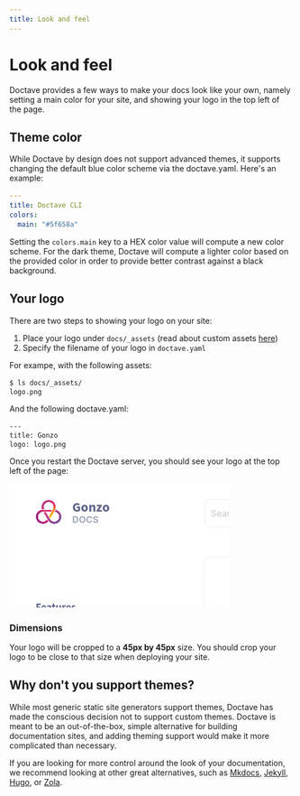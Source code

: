 ```yaml
---
title: Look and feel
---
```


Look and feel
=============

Doctave provides a few ways to make your docs look like your own, namely setting a main color for
your site, and showing your logo in the top left of the page.

## Theme color

While Doctave by design does not support advanced themes, it supports changing the default blue
color scheme via the doctave.yaml. Here's an example:

```yaml
---
title: Doctave CLI
colors:
  main: "#5f658a"
```

Setting the `colors.main` key to a HEX color value will compute a new color scheme. For the dark
theme, Doctave will compute a lighter color based on the provided color in order to provide better
contrast against a black background.

## Your logo

There are two steps to showing your logo on your site:

1. Place your logo under `docs/_assets` (read about custom assets [here](/features/assets))
2. Specify the filename of your logo in `doctave.yaml`

For exampe, with the following assets:

```
$ ls docs/_assets/
logo.png
```

And the following doctave.yaml:

```
---
title: Gonzo
logo: logo.png
```

Once you restart the Doctave server, you should see your logo at the top left of the page:

![Screenshot of your logo with the page title](/assets/logo-screenshot.png)

### Dimensions

Your logo will be cropped to a **45px by 45px** size. You should crop your logo to be close to that size
when deploying your site.

## Why don't you support themes?

While most generic static site generators support themes, Doctave has made the conscious decision
not to support custom themes. Doctave is meant to be an out-of-the-box, simple alternative for
building documentation sites, and adding theming support would make it more complicated than
necessary.

If you are looking for more control around the look of your documentation, we recommend looking at
other great alternatives, such as [Mkdocs](https://www.mkdocs.org/),
[Jekyll](https://jekyllrb.com/), [Hugo](https://gohugo.io/), or [Zola](https://www.getzola.org/).
